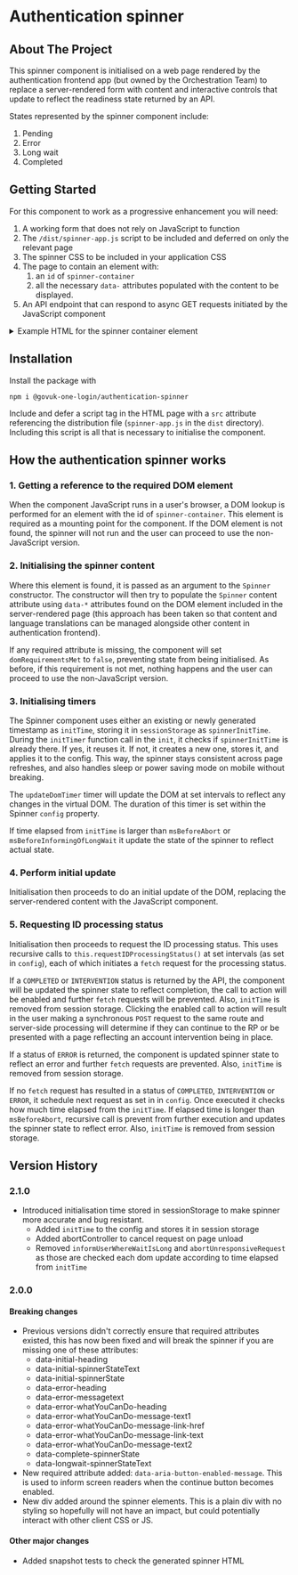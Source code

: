 # Authentication spinner

## About The Project

This spinner component is initialised on a web page rendered by the authentication frontend app (but owned by the Orchestration Team) to replace a server-rendered form with content and interactive controls that update to reflect the readiness state returned by an API.

States represented by the spinner component include:

1. Pending
2. Error
3. Long wait
4. Completed

## Getting Started

For this component to work as a progressive enhancement you will need:

1. A working form that does not rely on JavaScript to function
1. The `/dist/spinner-app.js` script to be included and deferred on only the relevant page
1. The spinner CSS to be included in your application CSS
1. The page to contain an element with:
   1. an `id` of `spinner-container`
   1. all the necessary `data-` attributes populated with the content to be displayed.
1. An API endpoint that can respond to async GET requests initiated by the JavaScript component

<details>

<summary>Example HTML for the spinner container element</summary>

```html
<div
  id="spinner-container"
  data-initial-heading="{{ 'pages.proveIdentityCheckNew.progressivelyEnhancedVersion.initial.heading' | translate + serviceName }}"
  data-initial-spinnerStateText="{{ 'pages.proveIdentityCheckNew.progressivelyEnhancedVersion.initial.spinnerStateText' | translate }}"
  data-initial-spinnerState="{{ 'pages.proveIdentityCheckNew.progressivelyEnhancedVersion.initial.spinnerState' | translate }}"
  data-error-heading="{{ 'pages.proveIdentityCheckNew.progressivelyEnhancedVersion.error.heading' | translate }}"
  data-error-messageText="{{ 'pages.proveIdentityCheckNew.progressivelyEnhancedVersion.error.messageText' | translate }}"
  data-error-whatYouCanDo-heading="{{ 'pages.proveIdentityCheckNew.progressivelyEnhancedVersion.error.whatYouCanDo.heading' | translate }}"
  data-error-whatYouCanDo-message-text1="{{ 'pages.proveIdentityCheckNew.progressivelyEnhancedVersion.error.whatYouCanDo.message.text1' | translate }}"
  data-error-whatYouCanDo-message-link-href="{{ 'pages.proveIdentityCheckNew.progressivelyEnhancedVersion.error.whatYouCanDo.message.link.href' | translate }}"
  data-error-whatYouCanDo-message-link-text="{{ 'pages.proveIdentityCheckNew.progressivelyEnhancedVersion.error.whatYouCanDo.message.link.text' | translate }}"
  data-error-whatYouCanDo-message-text2="{{ 'pages.proveIdentityCheckNew.progressivelyEnhancedVersion.error.whatYouCanDo.message.text2' | translate }}"
  data-complete-spinnerState="{{ 'pages.proveIdentityCheckNew.progressivelyEnhancedVersion.complete.spinnerState' | translate }}"
  data-aria-button-enabled-message="{{ 'pages.proveIdentityCheckNew.progressivelyEnhancedVersion.complete.ariaButtonEnabledMessage' | translate }}"
  data-longWait-spinnerStateText="{{ 'pages.proveIdentityCheckNew.progressivelyEnhancedVersion.longWait.spinnerStateText' | translate }}"
  data-ms-before-informing-of-long-wait="6000"
  data-ms-before-abort="30000"
>
  <form action="/ipv-callback" method="post" novalidate="novalidate">
    <input type="hidden" name="_csrf" value="{{ csrfToken }}" />
    <div class="govuk-form-group">
      <h1 class="govuk-label-wrapper">
        <label class="govuk-label govuk-label--l" for="more-detail">
          {{ 'pages.proveIdentityCheckNew.htmlOnlyVersion.header' | translate }}
        </label>
      </h1>
      <p class="govuk-body">
        {{ 'pages.proveIdentityCheckNew.htmlOnlyVersion.paragraph' | translate
        }}
      </p>
      <button type="submit" class="govuk-button">
        {{ 'pages.proveIdentityCheckNew.htmlOnlyVersion.button' | translate }}
      </button>
    </div>
  </form>
</div>
```

</details>

## Installation

Install the package with

```shell
npm i @govuk-one-login/authentication-spinner
```

Include and defer a script tag in the HTML page with a `src` attribute referencing the distribution file (`spinner-app.js` in the `dist` directory). Including this script is all that is necessary to initialise the component.

## How the authentication spinner works

### 1. Getting a reference to the required DOM element

When the component JavaScript runs in a user's browser, a DOM lookup is performed for an element with the id of `spinner-container`. This element is required as a mounting point for the component. If the DOM element is not found, the spinner will not run and the user can proceed to use the non-JavaScript version.

### 2. Initialising the spinner content

Where this element is found, it is passed as an argument to the `Spinner` constructor. The constructor will then try to populate the `Spinner` content attribute using `data-*` attributes found on the DOM element included in the server-rendered page (this approach has been taken so that content and language translations can be managed alongside other content in authentication frontend).

If any required attribute is missing, the component will set `domRequirementsMet` to `false`, preventing state from being initialised. As before, if this requirement is not met, nothing happens and the user can proceed to use the non-JavaScript version.

### 3. Initialising timers

The Spinner component uses either an existing or newly generated timestamp as `initTime`, storing it in `sessionStorage` as `spinnerInitTime`. During the `initTimer` function call in the `init`, it checks if `spinnerInitTime` is already there. If yes, it reuses it. If not, it creates a new one, stores it, and applies it to the config. This way, the spinner stays consistent across page refreshes, and also handles sleep or power saving mode on mobile without breaking.

The `updateDomTimer` timer will update the DOM at set intervals to reflect any changes in the virtual DOM.
The duration of this timer is set within the Spinner `config` property.


If time elapsed from `initTime` is larger than `msBeforeAbort` or `msBeforeInformingOfLongWait` it update the state of the spinner to reflect actual state.

### 4. Perform initial update

Initialisation then proceeds to do an initial update of the DOM, replacing the server-rendered content with the JavaScript component.

### 5. Requesting ID processing status

Initialisation then proceeds to request the ID processing status. This uses recursive calls to `this.requestIDProcessingStatus()` at set intervals (as set in `config`), each of which initiates a `fetch` request for the processing status.

If a `COMPLETED` or `INTERVENTION` status is returned by the API, the component will be updated the spinner state to reflect completion, the call to action will be enabled and further `fetch` requests will be prevented. Also, `initTime` is removed from session storage. Clicking the enabled call to action will result in the user making a synchronous `POST` request to the same route and server-side processing will determine if they can continue to the RP or be presented with a page reflecting an account intervention being in place.

If a status of `ERROR` is returned, the component is updated spinner state to reflect an error and further `fetch` requests are prevented. Also, `initTime` is removed from session storage.

If no `fetch` request has resulted in a status of `COMPLETED`, `INTERVENTION` or `ERROR`, it schedule next request as set in in `config`. Once executed it checks how much time elapsed from the `initTime`. If elapsed time is longer than `msBeforeAbort`, recursive call is prevent from further execution and updates the spinner state to reflect error. Also, `initTime` is removed from session storage.

## Version History

### 2.1.0

- Introduced initialisation time stored in sessionStorage to make spinner more accurate and bug resistant.
  - Added `initTime` to the config and stores it in session storage 
  - Added abortController to cancel request on page unload
  - Removed `informUserWhereWaitIsLong`  and `abortUnresponsiveRequest` as those are checked each dom update according to time elapsed from `initTime`

### 2.0.0

#### Breaking changes

- Previous versions didn't correctly ensure that required attributes existed, this has now been fixed and will break the spinner if you are missing one of these attributes:
  - data-initial-heading
  - data-initial-spinnerStateText
  - data-initial-spinnerState
  - data-error-heading
  - data-error-messagetext
  - data-error-whatYouCanDo-heading
  - data-error-whatYouCanDo-message-text1
  - data-error-whatYouCanDo-message-link-href
  - data-error-whatYouCanDo-message-link-text
  - data-error-whatYouCanDo-message-text2
  - data-complete-spinnerState
  - data-longwait-spinnerStateText
- New required attribute added: `data-aria-button-enabled-message`. This is used to inform screen readers when the continue button becomes enabled.
- New div added around the spinner elements. This is a plain div with no styling so hopefully will not have an impact, but could potentially interact with other client CSS or JS.

#### Other major changes

- Added snapshot tests to check the generated spinner HTML
